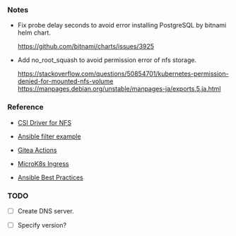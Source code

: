 ### Notes

- Fix probe delay seconds to avoid error installing PostgreSQL by bitnami helm chart.

  https://github.com/bitnami/charts/issues/3925

- Add no_root_squash to avoid permission error of nfs storage.

  https://stackoverflow.com/questions/50854701/kubernetes-permission-denied-for-mounted-nfs-volume
  https://manpages.debian.org/unstable/manpages-ja/exports.5.ja.html


### Reference

- [CSI Driver for NFS](https://github.com/kubernetes-csi/csi-driver-nfs/blob/master/docs/driver-parameters.md)

- [Ansible filter example](https://docs.ansible.com/ansible/latest/dev_guide/developing_plugins.html#developing-filter-plugins)

- [Gitea Actions](https://docs.gitea.com/next/usage/actions/quickstart)

- [MicroK8s Ingress](https://microk8s.io/docs/addon-ingress)

- [Ansible Best Practices](https://docs.ansible.com/ansible/2.8/user_guide/playbooks_best_practices.html)

### TODO

- [ ] Create DNS server.

- [ ] Specify version?

